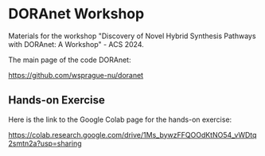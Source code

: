 # DORAnet Workshop

Materials for the workshop "Discovery of Novel Hybrid Synthesis Pathways with DORAnet: A Workshop" - ACS 2024.

The main page of the code DORAnet:

https://github.com/wsprague-nu/doranet

## Hands-on Exercise

Here is the link to the Google Colab page for the hands-on exercise:

https://colab.research.google.com/drive/1Ms_bywzFFQOOdKtNO54_vWDtq2smtn2a?usp=sharing


